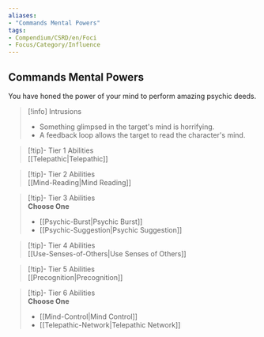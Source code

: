 ```yaml
---
aliases:
- "Commands Mental Powers"
tags:
- Compendium/CSRD/en/Foci
- Focus/Category/Influence
---
```


  
## Commands Mental Powers  
You have honed the power of your mind to perform amazing psychic deeds.  

>[!info] Intrusions  
>- Something glimpsed in the target's mind is horrifying.  
>- A feedback loop allows the target to read the character's mind.  


>[!tip]- Tier 1 Abilities  
> [[Telepathic|Telepathic]]  


>[!tip]- Tier 2 Abilities  
> [[Mind-Reading|Mind Reading]]  


>[!tip]- Tier 3 Abilities  
> **Choose One**  
>- [[Psychic-Burst|Psychic Burst]]  
>- [[Psychic-Suggestion|Psychic Suggestion]]  


>[!tip]- Tier 4 Abilities  
> [[Use-Senses-of-Others|Use Senses of Others]]  


>[!tip]- Tier 5 Abilities  
> [[Precognition|Precognition]]  


>[!tip]- Tier 6 Abilities  
> **Choose One**  
>- [[Mind-Control|Mind Control]]  
>- [[Telepathic-Network|Telepathic Network]]
